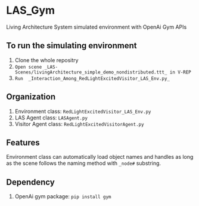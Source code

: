# LAS_Gym
Living Architecture System simulated environment with OpenAi Gym APIs

## To run the simulating environment
1. Clone the whole repositry
2. `Open scene _LAS-Scenes/livingArchitecture_simple_demo_nondistributed.ttt_ in V-REP`
3. `Run  _Interaction_Among_RedLightExcitedVisitor_LAS_Env.py_`

## Organization

1. Environment class: `RedLightExcitedVisitor_LAS_Env.py`
2. LAS Agent class: `LASAgent.py`
3. Visitor Agent class: `RedLightExcitedVisitorAgent.py`

## Features
Environment class can automatically load object names and handles as long as the scene follows the naming method with `_node#` substring.

## Dependency
1. OpenAi gym package: `pip install gym`

